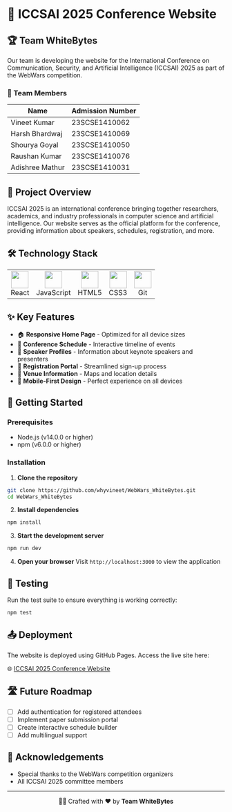 # 🌟 ICCSAI 2025 Conference Website

## 🏆 Team WhiteBytes

Our team is developing the website for the International Conference on Communication, Security, and Artificial Intelligence (ICCSAI) 2025 as part of the WebWars competition.

### 👥 Team Members

| Name            | Admission Number |
| --------------- | ---------------- |
| Vineet Kumar    | 23SCSE1410062    |
| Harsh Bhardwaj  | 23SCSE1410069    |
| Shourya Goyal   | 23SCSE1410050    |
| Raushan Kumar   | 23SCSE1410076    |
| Adishree Mathur | 23SCSE1410031    |

## 📝 Project Overview

ICCSAI 2025 is an international conference bringing together researchers, academics, and industry professionals in computer science and artificial intelligence. Our website serves as the official platform for the conference, providing information about speakers, schedules, registration, and more.

## 🛠️ Technology Stack

<table>
  <tr>
    <td align="center"><img src="https://cdn.jsdelivr.net/gh/devicons/devicon/icons/react/react-original.svg" width="40" height="40"/><br>React</td>
    <td align="center"><img src="https://cdn.jsdelivr.net/gh/devicons/devicon/icons/javascript/javascript-original.svg" width="40" height="40"/><br>JavaScript</td>
    <td align="center"><img src="https://cdn.jsdelivr.net/gh/devicons/devicon/icons/html5/html5-original.svg" width="40" height="40"/><br>HTML5</td>
    <td align="center"><img src="https://cdn.jsdelivr.net/gh/devicons/devicon/icons/css3/css3-original.svg" width="40" height="40"/><br>CSS3</td>
    <td align="center"><img src="https://cdn.jsdelivr.net/gh/devicons/devicon/icons/git/git-original.svg" width="40" height="40"/><br>Git</td>
  </tr>
</table>

## ✨ Key Features

- 🏠 **Responsive Home Page** - Optimized for all device sizes
- 📅 **Conference Schedule** - Interactive timeline of events
- 👥 **Speaker Profiles** - Information about keynote speakers and presenters
- 🎫 **Registration Portal** - Streamlined sign-up process
- 📍 **Venue Information** - Maps and location details
- 📱 **Mobile-First Design** - Perfect experience on all devices

## 🚀 Getting Started

### Prerequisites

- Node.js (v14.0.0 or higher)
- npm (v6.0.0 or higher)

### Installation

1. **Clone the repository**

```bash
git clone https://github.com/whyvineet/WebWars_WhiteBytes.git
cd WebWars_WhiteBytes
```

2. **Install dependencies**

```bash
npm install
```

3. **Start the development server**

```bash
npm run dev
```

4. **Open your browser**
   Visit `http://localhost:3000` to view the application

## 🧪 Testing

Run the test suite to ensure everything is working correctly:

```bash
npm test
```

## 📤 Deployment

The website is deployed using GitHub Pages. Access the live site here:

🌐 [ICCSAI 2025 Conference Website](https://whyvineet.github.io/WebWars_WhiteBytes/)

## 🛣️ Future Roadmap

- [ ] Add authentication for registered attendees
- [ ] Implement paper submission portal
- [ ] Create interactive schedule builder
- [ ] Add multilingual support

## 🙏 Acknowledgements

- Special thanks to the WebWars competition organizers
- All ICCSAI 2025 committee members

---

<div align="center">
  <p>👨‍💻 Crafted with ❤️ by <strong>Team WhiteBytes</strong></p>
</div>
